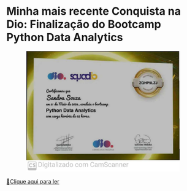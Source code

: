 # Minha mais recente Conquista na Dio: Finalização do Bootcamp Python Data Analytics


<p align="center">
<img 
    src="./assets/certificado python.jpg"
    width="400"  
/>
</p>


<a href="https://github.com/Sandra23U/Desafio-02-Dio-Campus-Experto-Turma-08/blob/main/assets/ebook%20-%20css%20jedi%20output.pdf" title="View PDF now"> 📕Clique aqui para ler</a>


